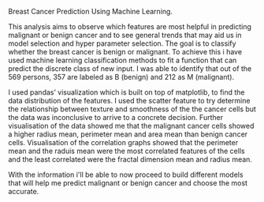 
Breast Cancer Prediction Using Machine Learning.

This analysis aims to observe which features are most helpful in predicting malignant or benign cancer and to see general trends that may aid us in model selection and hyper parameter selection. The goal is to classify whether the breast cancer is benign or malignant. To achieve this i have used machine learning classification methods to fit a function that can predict the discrete class of new input.
I was able to identify that out of the 569 persons, 357 are labeled as B (benign) and 212 as M (malignant).

I used pandas’ visualization which is built on top of matplotlib, to find the data distribution of the features.
I used the scatter feature to try determine the relationship between texture and smoothness of the the cancer cells but the data was inconclusive to arrive to a concrete decision.
Further visualisation of the data showed me that the malignant cancer cells showed a higher radius mean, perimeter mean and area mean than benign cancer cells.
Visualisation of the correlation graphs showed that the perimeter mean and the raduis mean were the most correlated features of the cells and the least correlated were the fractal dimension mean and radius mean.

With the information i'll be able to now proceed to build different models that will help me predict malignant or benign cancer and choose the most accurate.
